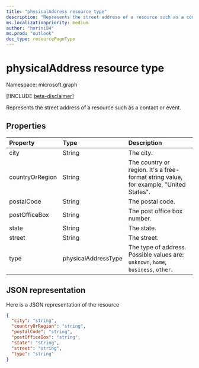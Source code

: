 ```yaml
---
title: "physicalAddress resource type"
description: "Represents the street address of a resource such as a contact or event."
ms.localizationpriority: medium
author: "harini84"
ms.prod: "outlook"
doc_type: resourcePageType
---
```


# physicalAddress resource type

Namespace: microsoft.graph

[!INCLUDE [beta-disclaimer](../../includes/beta-disclaimer.md)]

Represents the street address of a resource such as a contact or event.


## Properties
| Property	   | Type	|Description|
|:---------------|:--------|:----------|
|city|String|The city.|
|countryOrRegion|String|The country or region. It's a free-format string value, for example, "United States".|
|postalCode|String|The postal code.|
|postOfficeBox|String|The post office box number.|
|state|String|The state.|
|street|String|The street.|
|type|physicalAddressType|The type of address. Possible values are: `unknown`, `home`, `business`, `other`.|


## JSON representation

Here is a JSON representation of the resource

<!-- {
  "blockType": "resource",
  "optionalProperties": [

  ],
  "@odata.type": "microsoft.graph.physicalAddress"
}-->

```json
{
  "city": "string",
  "countryOrRegion": "string",
  "postalCode": "string",
  "postOfficeBox": "string",
  "state": "string",
  "street": "string",
  "type": "string"
}

```

<!-- uuid: 8fcb5dbc-d5aa-4681-8e31-b001d5168d79
2015-10-25 14:57:30 UTC -->
<!--
{
  "type": "#page.annotation",
  "description": "physicalAddress resource",
  "keywords": "",
  "section": "documentation",
  "tocPath": "",
  "suppressions": []
}
-->


